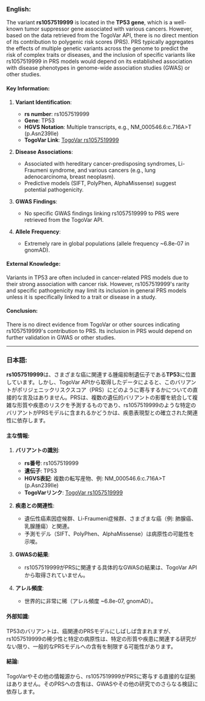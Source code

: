 ### English:
The variant **rs1057519999** is located in the **TP53 gene**, which is a well-known tumor suppressor gene associated with various cancers. However, based on the data retrieved from the TogoVar API, there is no direct mention of its contribution to polygenic risk scores (PRS). PRS typically aggregates the effects of multiple genetic variants across the genome to predict the risk of complex traits or diseases, and the inclusion of specific variants like rs1057519999 in PRS models would depend on its established association with disease phenotypes in genome-wide association studies (GWAS) or other studies.

#### Key Information:
1. **Variant Identification**:
   - **rs number**: rs1057519999
   - **Gene**: TP53
   - **HGVS Notation**: Multiple transcripts, e.g., NM_000546.6:c.716A>T (p.Asn239Ile)
   - **TogoVar Link**: [TogoVar rs1057519999](https://togovar.org)

2. **Disease Associations**:
   - Associated with hereditary cancer-predisposing syndromes, Li-Fraumeni syndrome, and various cancers (e.g., lung adenocarcinoma, breast neoplasm).
   - Predictive models (SIFT, PolyPhen, AlphaMissense) suggest potential pathogenicity.

3. **GWAS Findings**:
   - No specific GWAS findings linking rs1057519999 to PRS were retrieved from the TogoVar API.

4. **Allele Frequency**:
   - Extremely rare in global populations (allele frequency ~6.8e-07 in gnomAD).

#### External Knowledge:
Variants in TP53 are often included in cancer-related PRS models due to their strong association with cancer risk. However, rs1057519999's rarity and specific pathogenicity may limit its inclusion in general PRS models unless it is specifically linked to a trait or disease in a study.

#### Conclusion:
There is no direct evidence from TogoVar or other sources indicating rs1057519999's contribution to PRS. Its inclusion in PRS would depend on further validation in GWAS or other studies.

---

### 日本語:
**rs1057519999**は、さまざまな癌に関連する腫瘍抑制遺伝子である**TP53**に位置しています。しかし、TogoVar APIから取得したデータによると、このバリアントがポリジェニックリスクスコア（PRS）にどのように寄与するかについての直接的な言及はありません。PRSは、複数の遺伝的バリアントの影響を統合して複雑な形質や疾患のリスクを予測するものであり、rs1057519999のような特定のバリアントがPRSモデルに含まれるかどうかは、疾患表現型との確立された関連性に依存します。

#### 主な情報:
1. **バリアントの識別**:
   - **rs番号**: rs1057519999
   - **遺伝子**: TP53
   - **HGVS表記**: 複数の転写産物、例: NM_000546.6:c.716A>T (p.Asn239Ile)
   - **TogoVarリンク**: [TogoVar rs1057519999](https://togovar.org)

2. **疾患との関連性**:
   - 遺伝性癌素因症候群、Li-Fraumeni症候群、さまざまな癌（例: 肺腺癌、乳腺腫瘍）と関連。
   - 予測モデル（SIFT、PolyPhen、AlphaMissense）は病原性の可能性を示唆。

3. **GWASの結果**:
   - rs1057519999がPRSに関連する具体的なGWASの結果は、TogoVar APIから取得されていません。

4. **アレル頻度**:
   - 世界的に非常に稀（アレル頻度 ~6.8e-07, gnomAD）。

#### 外部知識:
TP53のバリアントは、癌関連のPRSモデルにしばしば含まれますが、rs1057519999の稀少性と特定の病原性は、特定の形質や疾患に関連する研究がない限り、一般的なPRSモデルへの含有を制限する可能性があります。

#### 結論:
TogoVarやその他の情報源から、rs1057519999がPRSに寄与する直接的な証拠はありません。そのPRSへの含有は、GWASやその他の研究でのさらなる検証に依存します。
